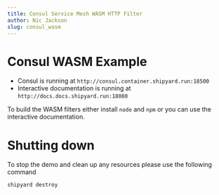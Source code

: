 ```yaml
---
title: Consul Service Mesh WASM HTTP Filter
author: Nic Jackson
slug: consul_wasm
---
```


# Consul WASM Example

* Consul is running at `http://consul.container.shipyard.run:18500`
* Interactive documentation is running at `http://docs.docs.shipyard.run:18080`

To build the WASM filters either install `node` and `npm` or you can use the interactive documentation.

# Shutting down

To stop the demo and clean up any resources please use the following command

```
shipyard destroy
```